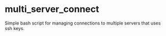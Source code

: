 # multi_server_connect

Simple bash script for managing connections to multiple servers that uses ssh keys.
